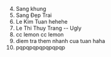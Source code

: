 4. Sang khung
3. Sang Đẹp Trai
4. Le Kim Tuan hehehe
5. Le Thi Thuy Trang -- Ugly
6. cc lemon cc lemon
7. diem tra them nhanh cua tuan haha
8. pqpqpqpqpqpqpqp
